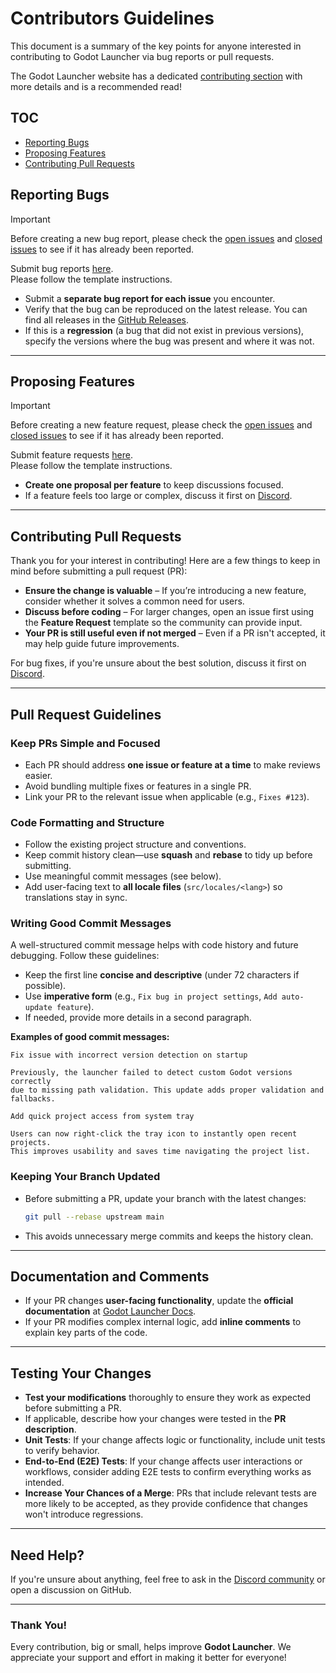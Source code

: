 # Contributors Guidelines

This document is a summary of the key points for anyone interested in contributing to Godot Launcher via bug reports or pull requests.

The Godot Launcher website has a dedicated [contributing section](https://godotlauncher.org/contributing) with more details and is a recommended read!

## TOC

- [Reporting Bugs](#reporting-bugs)
- [Proposing Features](#proposing-features)
- [Contributing Pull Requests](#contributing-pull-requests)

## Reporting Bugs

> [!IMPORTANT]  
> Before creating a new bug report, please check the [open issues](https://github.com/godotlauncher/launcher/issues) and [closed issues](https://github.com/godotlauncher/launcher/issues?q=is%3Aissue%20state%3Aclosed) to see if it has already been reported.

Submit bug reports [here](https://github.com/godotlauncher/launcher/issues/new?template=bug_report.md).  
Please follow the template instructions.

- Submit a **separate bug report for each issue** you encounter.  
- Verify that the bug can be reproduced on the latest release. You can find all releases in the [GitHub Releases](https://github.com/godotlauncher/launcher/releases).  
- If this is a **regression** (a bug that did not exist in previous versions), specify the versions where the bug was present and where it was not.

---

## Proposing Features

> [!IMPORTANT]  
> Before creating a new feature request, please check the [open issues](https://github.com/godotlauncher/launcher/issues) and [closed issues](https://github.com/godotlauncher/launcher/issues?q=is%3Aissue%20state%3Aclosed) to see if it has already been reported.

Submit feature requests [here](https://github.com/godotlauncher/launcher/issues/new?template=feature_request.md).  
Please follow the template instructions.

- **Create one proposal per feature** to keep discussions focused.  
- If a feature feels too large or complex, discuss it first on [Discord](http://discord.gg/Ju9jkFJGvz).  

---

## Contributing Pull Requests

Thank you for your interest in contributing! Here are a few things to keep in mind before submitting a pull request (PR):

- **Ensure the change is valuable** – If you’re introducing a new feature, consider whether it solves a common need for users.  
- **Discuss before coding** – For larger changes, open an issue first using the **Feature Request** template so the community can provide input.  
- **Your PR is still useful even if not merged** – Even if a PR isn't accepted, it may help guide future improvements.

For bug fixes, if you're unsure about the best solution, discuss it first on [Discord](https://discord.gg/Ju9jkFJGvz).

---

## Pull Request Guidelines

### Keep PRs Simple and Focused

- Each PR should address **one issue or feature at a time** to make reviews easier.  
- Avoid bundling multiple fixes or features in a single PR.  
- Link your PR to the relevant issue when applicable (e.g., `Fixes #123`).  

### Code Formatting and Structure

- Follow the existing project structure and conventions.  
- Keep commit history clean—use **squash** and **rebase** to tidy up before submitting.  
- Use meaningful commit messages (see below).  
- Add user-facing text to **all locale files** (`src/locales/<lang>`) so translations stay in sync.  

### Writing Good Commit Messages

A well-structured commit message helps with code history and future debugging. Follow these guidelines:

- Keep the first line **concise and descriptive** (under 72 characters if possible).  
- Use **imperative form** (e.g., `Fix bug in project settings`, `Add auto-update feature`).  
- If needed, provide more details in a second paragraph.  

**Examples of good commit messages:**
```
Fix issue with incorrect version detection on startup

Previously, the launcher failed to detect custom Godot versions correctly
due to missing path validation. This update adds proper validation and 
fallbacks.
```

```
Add quick project access from system tray

Users can now right-click the tray icon to instantly open recent projects.
This improves usability and saves time navigating the project list.
```

### Keeping Your Branch Updated

- Before submitting a PR, update your branch with the latest changes:
  ```bash
  git pull --rebase upstream main
  ```
- This avoids unnecessary merge commits and keeps the history clean.  

---

## Documentation and Comments

- If your PR changes **user-facing functionality**, update the **official documentation** at [Godot Launcher Docs](https://github.com/godotlauncher/launcher-docs).  
- If your PR modifies complex internal logic, add **inline comments** to explain key parts of the code.  

---

## Testing Your Changes

- **Test your modifications** thoroughly to ensure they work as expected before submitting a PR.  
- If applicable, describe how your changes were tested in the **PR description**.  
- **Unit Tests**: If your change affects logic or functionality, include unit tests to verify behavior.  
- **End-to-End (E2E) Tests**: If your change affects user interactions or workflows, consider adding E2E tests to confirm everything works as intended.  
- **Increase Your Chances of a Merge**: PRs that include relevant tests are more likely to be accepted, as they provide confidence that changes won't introduce regressions.  

---

## Need Help?

If you're unsure about anything, feel free to ask in the [Discord community](https://discord.gg/Ju9jkFJGvz) or open a discussion on GitHub.

---

### Thank You!

Every contribution, big or small, helps improve **Godot Launcher**. We appreciate your support and effort in making it better for everyone!
